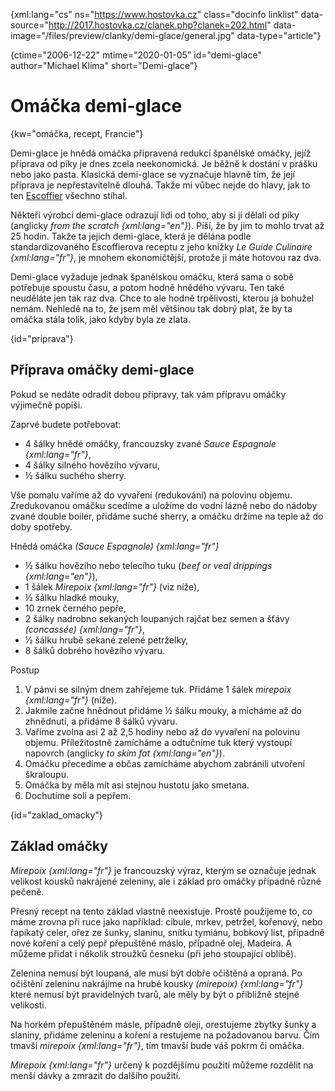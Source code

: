 
{xml:lang="cs" ns="https://www.hostovka.cz" class="docinfo linklist" data-source="http://2017.hostovka.cz/clanek.php?clanek=202.html" data-image="/files/preview/clanky/demi-glace/general.jpg" data-type="article"}

{ctime="2006-12-22" mtime="2020-01-05" id="demi-glace" author="Michael Klíma" short="Demi-glace"}

# Omáčka demi-glace

<!-- generated attribute kw by user_udpatekw.sh on 2020-04-25, do not edit -->

{kw="omáčka, recept, Francie"}

Demi-glace je hnědá omáčka připravená redukcí španělské omáčky, jejíž příprava od píky je dnes zcela neekonomická. Je běžně k dostání v prášku nebo jako pasta. Klasická demi-glace se vyznačuje hlavně tím, že její příprava je nepřestavitelně dlouhá. Takže mi vůbec nejde do hlavy, jak to ten [Escoffier][1] všechno stíhal.

Někteří výrobci demi-glace odrazují lidi od toho, aby si ji dělali od píky (anglicky _from the scratch {xml:lang="en"}_). Píší, že by jim to mohlo trvat až 25 hodin. Takže ta jejich demi-glace, která je dělána podle standardizovaného Escoffierova receptu z jeho knížky _Le Guide Culinaire {xml:lang="fr"}_, je mnohem ekonomičtější, protože ji máte hotovou raz dva.

Demi-glace vyžaduje jednak španělskou omáčku, která sama o sobě potřebuje spoustu času, a potom hodně hnědého vývaru. Ten také neuděláte jen tak raz dva. Chce to ale hodně trpělivosti, kterou já bohužel nemám. Nehledě na to, že jsem měl většinou tak dobrý plat, že by ta omáčka stála tolik, jako kdyby byla ze zlata.

{id="priprava"}

## Příprava omáčky demi-glace

Pokud se nedáte odradit dobou přípravy, tak vám přípravu omáčky výjimečně popíši.

Zaprvé budete potřebovat:

  * 4 šálky hnědé omáčky, francouzsky zvané _Sauce Espagnole {xml:lang="fr"}_,
  * 4 šálky silného hovězího vývaru,
  * ½ šálku suchého sherry.

Vše pomalu vaříme až do vyvaření (redukování) na polovinu objemu. Zredukovanou omáčku scedíme a uložíme do vodní lázně nebo do nádoby zvané double boiler, přidáme suché sherry, a omáčku držíme na teple až do doby spotřeby.

Hnědá omáčka _(Sauce Espagnole) {xml:lang="fr"}_

  * ½ šálku hovězího nebo telecího tuku (_beef or veal drippings {xml:lang="en"}_),
  * 1 šálek _Mirepoix {xml:lang="fr"}_ (viz níže),
  * ½ šálku hladké mouky,
  * 10 zrnek černého pepře,
  * 2 šálky nadrobno sekaných loupaných rajčat bez semen a šťávy _(concassée) {xml:lang="fr"}_,
  * ½ šálku hrubě sekané zelené petrželky,
  * 8 šálků dobrého hovězího vývaru.

Postup

  1. V pánvi se silným dnem zahřejeme tuk. Přidáme 1 šálek _mirepoix {xml:lang="fr"}_ (níže).
  2. Jakmile začne hnědnout přidáme ½ šálku mouky, a mícháme až do zhnědnutí, a přidáme 8 šálků vývaru.
  3. Vaříme zvolna asi 2 až 2,5 hodiny nebo až do vyvaření na polovinu objemu. Příležitostně zamícháme a odtučníme tuk který vystoupí napovrch (anglicky _to skim fat {xml:lang="en"}_).
  4. Omáčku přecedíme a občas zamícháme abychom zabránili utvoření škraloupu.
  5. Omáčka by měla mít asi stejnou hustotu jako smetana.
  6. Dochutíme solí a pepřem.

{id="zaklad_omacky"}

## Základ omáčky

_Mirepoix {xml:lang="fr"}_ je francouzský výraz, kterým se označuje jednak velikost kousků nakrájené zeleniny, ale i základ pro omáčky případně různé pečeně.

Přesný recept na tento základ vlastně neexistuje. Prostě použijeme to, co máme zrovna při ruce jako například: cibule, mrkev, petržel, kořenový, nebo řapíkatý celer, ořez ze šunky, slaninu, snítku tymiánu, bobkový list, případně nové koření a celý pepř přepuštěné máslo, případně olej, Madeira. A můžeme přidat i několik stroužků česneku (při jeho stoupající oblibě).

Zelenina nemusí být loupaná, ale musí být dobře očištěná a opraná. Po očištění zeleninu nakrájíme na hrubé kousky _(mirepoix) {xml:lang="fr"}_ které nemusí být pravidelných tvarů, ale měly by být o přibližně stejné velikosti.

Na horkém přepuštěném másle, případně oleji, orestujeme zbytky šunky a slaniny, přidáme zeleninu a koření a restujeme na požadovanou barvu. Čím tmavší _mirepoix {xml:lang="fr"}_, tím tmavší bude váš pokrm či omáčka.

_Mirepoix {xml:lang="fr"}_ určený k pozdějšímu použití můžeme rozdělit na menší dávky a zmrazit do dalšího použití.

 [1]: auguste_escoffier

